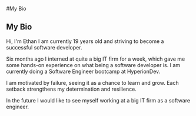 #My Bio

<section class="bio">
          <h2>My Bio</h2>
          <p>Hi, I'm Ethan I am currently 19 years old and striving to become a successful software developer.
              <br>
              <p>
                  Six months ago I interned at quite a big IT firm for a week, which gave me some hands-on experience on what being a software
                  developer is. I am currently doing a Software Engineer bootcamp at HyperionDev.
              </p>
              <p>
                  I am motivated by failure, seeing it as a chance to learn and grow. Each setback strengthens my determination and resilience.
              </p>
              <p>
                  In the future I would like to see myself working at a big IT firm as a software engineer.
              </p>
          </p>
      </section>